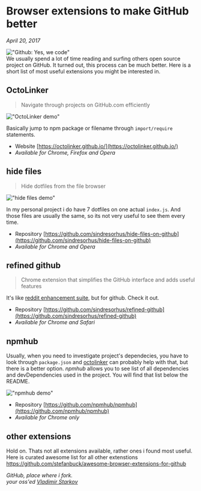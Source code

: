 # Browser extensions to make GitHub better

_April 20, 2017_

!["Github: Yes, we code"](https://i.imgur.com/wqMwVMx.jpg)  
We usually spend a lot of time reading and surfing others open source project on GitHub. It turned out, this process can be much better. Here is a short list of most useful extensions you might be interested in.

## OctoLinker

> Navigate through projects on GitHub.com efficiently

!["OctoLinker demo"](https://i.imgur.com/KLjf0uP.png)

Basically jump to npm package or filename through `import/require` statements.

* Website [https://octolinker.github.io/](https://octolinker.github.io/)
* _Available for Chrome, Firefox and Opera_

## hide files

> Hide dotfiles from the file browser

!["hide files demo"](http://i.imgur.com/joPgkhq.png)

In my personal project i do have 7 dotfiles on one actual `index.js`. And those files are usually the same, so its not very useful to see them every time.

* Repository [https://github.com/sindresorhus/hide-files-on-github](https://github.com/sindresorhus/hide-files-on-github)
* _Available for Chrome and Opera_

## refined github

> Chrome extension that simplifies the GitHub interface and adds useful features

It's like [reddit enhancement suite][res], but for github. Check it out.

* Repository [https://github.com/sindresorhus/refined-github](https://github.com/sindresorhus/refined-github)
* _Available for Chrome and Safari_

[res]: https://redditenhancementsuite.com/

## npmhub

Usually, when you need to investigate project's dependecies, you have to look through `package.json` and [octolinker](#octolinker) can probably help with that, but there is a better option. _npmhub_ allows you to see list of all dependencies and devDependencies used in the project. You will find that list below the README.

!["npmhub demo"](https://i.imgur.com/DtYeY3U.png)

* Repository [https://github.com/npmhub/npmhub](https://github.com/npmhub/npmhub)
* _Available for Chrome only_

## other extensions

Hold on. Thats not all extensions available, rather ones i found most useful. Here is curated awesome list for all other extenstions https://github.com/stefanbuck/awesome-browser-extensions-for-github


_GitHub, place where i fork._  
_your oss'ed [Vladimir Starkov](https://iamstarkov.com/)_
